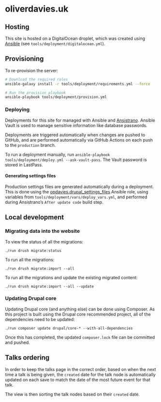 # oliverdavies.uk

## Hosting

This site is hosted on a DigitalOcean droplet, which was created using [Ansible][] (see `tools/deployment/digitalocean.yml`).

[Ansible]: https://www.ansible.com

## Provisioning

To re-provision the server:

```bash
# Download the required roles
ansible-galaxy install -r tools/deployment/requirements.yml --force

# Run the provision playbook
ansible-playbook tools/deployment/provision.yml
```

### Deploying

Deployments for this site for managed with Ansible and [Ansistrano][].
Ansible Vault is used to manage sensitive information like database passwords.

Deployments are triggered automatically when changes are pushed to GitHub, and are performed automatically via GitHub Actions on each push to the `production` branch.

To run a deployment manually, run `ansible-playbook tools/deployment/deploy.yml --ask-vault-pass`.
The Vault password is stored in LastPass.

[Ansistrano]: https://ansistrano.com

#### Generating settings files

Production settings files are generated automatically during a deployment. This is done using the [opdavies.drupal_settings_files][drupal_settings_files] Ansible role, using variables from `tools/deployment/vars/deploy_vars.yml`, and performed during Ansistrano’s `After update code` build step.

[drupal_settings_files]: https://galaxy.ansible.com/opdavies/drupal_settings_files

## Local development

### Migrating data into the website

To view the status of all the migrations:

    ./run drush migrate:status

To run all the migrations:

    ./run drush migrate:import --all

To run all the migrations and update the existing migrated content:

    ./run drush migrate:import --all --update

### Updating Drupal core

Updating Drupal core (and anything else) can be done using Composer. As this project is built using the Drupal core recommended project, all of the dependencies need to be updated:

    ./run composer update drupal/core-* --with-all-dependencies

Once this has completed, the updated `composer.lock` file can be committed and pushed.

## Talks ordering

In order to keep the talks page in the correct order, based on when the next time a talk is being given, the `created` date for the talk node is automatically updated on each save to match the date of the most future event for that talk.

The view is then sorting the talk nodes based on their `created` date.
